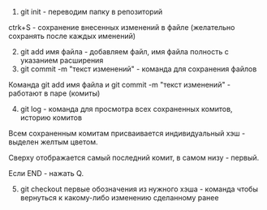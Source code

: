 1. git init - переводим папку в репозиторий

ctrk+S - сохранение внесенных изменений в файле (желательно сохранять после каждых именений)

2. git add имя файла - добавляем файл, имя файла полность с указанием расширения
3. git commit -m "текст изменений" - команда для сохранения файлов

Команда git add имя файла и git commit -m "текст изменений" - работают в паре (комиты)

4. git log - команда для просмотра всех сохраненных комитов, историю комитов

Всем сохраненным комитам присваивается индивидуальный хэш - выделен желтым цветом.

Сверху отображается самый последний комит, в самом низу - первый.

Если END - нажать Q.

5. git checkout первые обозначения из нужного хэша - команда чтобы вернуться к какому-либо изменению сделанному ранее

